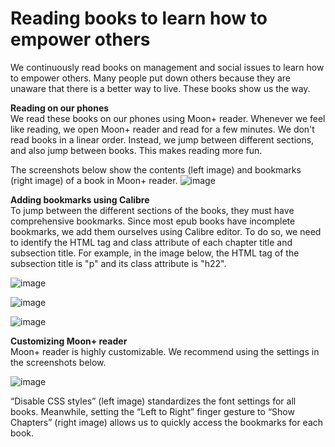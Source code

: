 # Reading books to learn how to empower others

We continuously read books on management and social issues to learn how to empower others. Many people put down others because they are unaware that there is a better way to live. These books show us the way. 

**Reading on our phones**   
We read these books on our phones using Moon+ reader. Whenever we feel like reading, we open Moon+ reader and read for a few minutes. We don't read books in a linear order. Instead, we jump between different sections, and also jump between books. This makes reading more fun. 

The screenshots below show the contents (left image) and bookmarks (right image) of a book in Moon+ reader. 
![image](https://github.com/maximilian-ho/articles/assets/94465856/868df99f-9d69-4d49-ba38-55ee7c1f9592)


**Adding bookmarks using Calibre**  
To jump between the different sections of the books, they must have comprehensive bookmarks. Since most epub books have incomplete bookmarks, we add them ourselves using Calibre editor. To do so, we need to identify the HTML tag and class attribute of each chapter title and subsection title. For example, in the image below, the HTML tag of the subsection title is "p" and its class attribute is "h22". 

![image](https://github.com/maximilian-ho/articles/assets/94465856/d66fd7c8-c6d3-4587-a132-b4d5cf02f836)

![image](https://github.com/maximilian-ho/articles/assets/94465856/766f33c8-6ed4-45b5-9c68-d6b788f9c49a)

![image](https://github.com/maximilian-ho/articles/assets/94465856/c336fafc-e81c-443d-935d-c2277adc5bde)


**Customizing Moon+ reader**  
Moon+ reader is highly customizable. We recommend using the settings in the screenshots below.

![image](https://github.com/maximilian-ho/articles/assets/94465856/d4aca8d2-e08a-49d1-92e9-675a9669c06a)

“Disable CSS styles” (left image) standardizes the font settings for all books. Meanwhile, setting the “Left to Right” finger gesture to “Show Chapters” (right image) allows us to quickly access the bookmarks for each book.  


